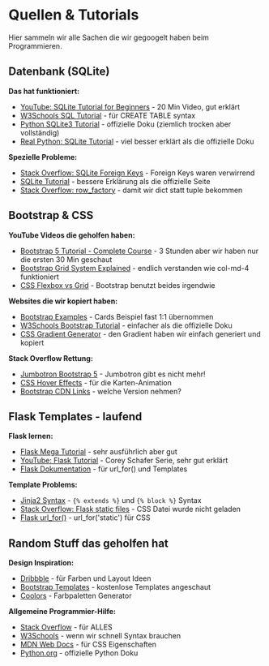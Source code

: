 # Quellen & Tutorials

Hier sammeln wir alle Sachen die wir gegoogelt haben beim Programmieren.

## Datenbank (SQLite)

**Das hat funktioniert:**
- [YouTube: SQLite Tutorial for Beginners](https://www.youtube.com/watch?v=byHcYRpMgI4) - 20 Min Video, gut erklärt
- [W3Schools SQL Tutorial](https://www.w3schools.com/sql/) - für CREATE TABLE syntax 
- [Python SQLite3 Tutorial](https://docs.python.org/3/library/sqlite3.html) - offizielle Doku (ziemlich trocken aber vollständig)
- [Real Python: SQLite Tutorial](https://realpython.com/python-sqlite-database/) - viel besser erklärt als die offizielle Doku

**Spezielle Probleme:**
- [Stack Overflow: SQLite Foreign Keys](https://stackoverflow.com/questions/1884818/how-do-i-add-a-foreign-key-to-an-existing-sqlite-table) - Foreign Keys waren verwirrend
- [SQLite Tutorial](https://www.sqlitetutorial.net/sqlite-foreign-key/) - bessere Erklärung als die offizielle Seite
- [Stack Overflow: row_factory](https://stackoverflow.com/questions/3300464/how-can-i-get-dict-from-sqlite-query) - damit wir dict statt tuple bekommen


## Bootstrap & CSS

**YouTube Videos die geholfen haben:**
- [Bootstrap 5 Tutorial - Complete Course](https://www.youtube.com/watch?v=4sosXZsdy-s) - 3 Stunden aber wir haben nur die ersten 30 Min geschaut
- [Bootstrap Grid System Explained](https://www.youtube.com/watch?v=qmPmwdshCMw) - endlich verstanden wie col-md-4 funktioniert
- [CSS Flexbox vs Grid](https://www.youtube.com/watch?v=3elGSZSWTbM) - Bootstrap benutzt beides irgendwie

**Websites die wir kopiert haben:**
- [Bootstrap Examples](https://getbootstrap.com/docs/5.1/examples/) - Cards Beispiel fast 1:1 übernommen
- [W3Schools Bootstrap Tutorial](https://www.w3schools.com/bootstrap5/) - einfacher als die offizielle Doku
- [CSS Gradient Generator](https://cssgradient.io/) - den Gradient haben wir einfach generiert und kopiert

**Stack Overflow Rettung:**
- [Jumbotron Bootstrap 5](https://stackoverflow.com/questions/65847844/how-to-create-a-jumbotron-in-bootstrap-5) - Jumbotron gibt es nicht mehr! 
- [CSS Hover Effects](https://stackoverflow.com/questions/14263594/how-to-show-transition-effect-on-hover-in-css) - für die Karten-Animation
- [Bootstrap CDN Links](https://stackoverflow.com/questions/31939234/how-to-add-bootstrap-to-html) - welche Version nehmen?

## Flask Templates - laufend

**Flask lernen:**
- [Flask Mega Tutorial](https://blog.miguelgrinberg.com/post/the-flask-mega-tutorial-part-i-hello-world) - sehr ausführlich aber gut
- [YouTube: Flask Tutorial](https://www.youtube.com/watch?v=MwZwr5Tvyxo&list=PL-osiE80TeTs4UjLw5MM6OjgkjFeUxCYH) - Corey Schafer Serie, sehr gut erklärt
- [Flask Dokumentation](https://flask.palletsprojects.com/en/2.0.x/) - für url_for() und Templates

**Template Problems:**
- [Jinja2 Syntax](https://jinja.palletsprojects.com/en/3.0.x/templates/) - `{% extends %}` und `{% block %}` Syntax
- [Stack Overflow: Flask static files](https://stackoverflow.com/questions/20646822/how-to-serve-static-files-in-flask) - CSS Datei wurde nicht geladen
- [Flask url_for()](https://stackoverflow.com/questions/7478366/create-dynamic-urls-in-flask-with-url-for) - url_for('static') für CSS

## Random Stuff das geholfen hat

**Design Inspiration:**
- [Dribbble](https://dribbble.com/tags/web_app) - für Farben und Layout Ideen
- [Bootstrap Templates](https://startbootstrap.com/themes) - kostenlose Templates angeschaut
- [Coolors](https://coolors.co/) - Farbpaletten Generator

**Allgemeine Programmier-Hilfe:**
- [Stack Overflow](https://stackoverflow.com/) - für ALLES 
- [W3Schools](https://www.w3schools.com/) - wenn wir schnell Syntax brauchen  
- [MDN Web Docs](https://developer.mozilla.org/) - für CSS Eigenschaften
- [Python.org](https://docs.python.org/3/) - offizielle Python Doku






